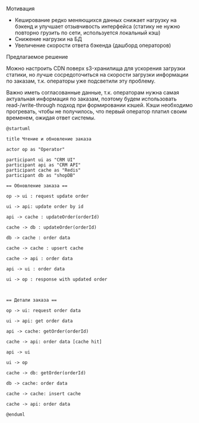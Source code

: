 Мотивация

* Кеширование редко меняющихся данных снижает нагрузку на бэкенд и улучшает отзывчивость интерфейса (статику не нужно повторно грузить по сети, используется локальный кэш)
* Снижение нагрузки на БД
* Увеличение скорости ответа бэкенда (дашборд операторов)

Предлагаемое решение

Можно настроить CDN поверх s3-хранилища для ускорения загрузки статики, но лучше сосредоточиться на скорости загрузки информации по заказам, т.к. операторы уже подсветили эту проблему.

Важно иметь согласованные данные, т.к. операторам нужна самая актуальная информация по заказам, поэтому будем использовать read-/write-through подход при формировании кэшей. Кэши необходимо прогревать, чтобы не получилось, что первый оператор платил своим временем, ожидая ответ системы.


```
@startuml

title Чтение и обновление заказа

actor op as "Operator"

participant ui as "CRM UI"
participant api as "CRM API"
participant cache as "Redis"
participant db as "shopDB"

== Обновление заказа ==

op -> ui : request update order

ui -> api: update order by id

api -> cache : updateOrder(orderId)

cache -> db : updateOrder(orderId)

db -> cache : order data

cache -> cache : upsert cache

cache -> api : order data

api -> ui : order data

ui -> op : response with updated order



== Детали заказа ==

op -> ui: request order data

ui -> api: get order data

api -> cache: getOrder(orderId)

cache -> api: order data [cache hit]

api -> ui 

ui -> op

cache -> db: getOrder(orderId)

db -> cache: order data

cache -> cache: insert cache

cache -> api: order data 

@enduml
```